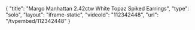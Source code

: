 {
    "title": "Margo Manhattan 2.42ctw White Topaz Spiked Earrings",
    "type": "solo",
    "layout": "iframe-static",
    "videoId": "112342448",
    "url": "\/tvpembed\/112342448"
}